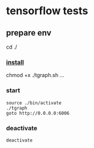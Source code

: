 # tensorflow tests

## prepare env
cd ./
### [install](https://www.tensorflow.org/install/install_mac#installing_with_virtualenv)
chmod +x ./tgraph.sh
...

### start
```
source ./bin/activate
./tgraph
goto http://0.0.0.0:6006
```

### deactivate
```
deactivate
```